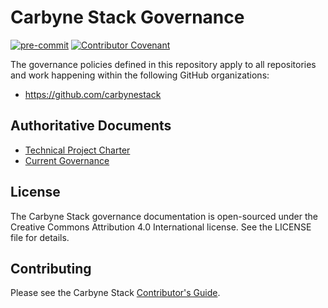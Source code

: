 # Carbyne Stack Governance

[![pre-commit](https://img.shields.io/badge/pre--commit-enabled-brightgreen?logo=pre-commit&logoColor=white)](https://github.com/pre-commit/pre-commit)
[![Contributor Covenant](https://img.shields.io/badge/Contributor%20Covenant-2.1-4baaaa.svg)](CODE_OF_CONDUCT.md)

The governance policies defined in this repository apply to all repositories and
work happening within the following GitHub organizations:

- <https://github.com/carbynestack>

## Authoritative Documents

- [Technical Project Charter](CHARTER.md)
- [Current Governance](GOVERNANCE.md)

## License

The Carbyne Stack governance documentation is open-sourced under the Creative
Commons Attribution 4.0 International license. See the LICENSE file for details.

## Contributing

Please see the Carbyne Stack
[Contributor's Guide](https://github.com/carbynestack/carbynestack/blob/master/CONTRIBUTING.md).
